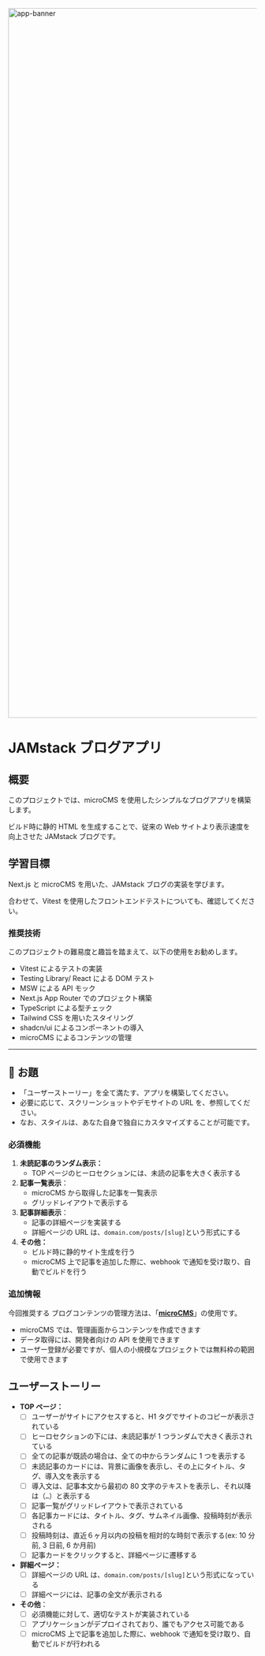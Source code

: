 <img width="1440" alt="app-banner" src="https://github.com/user-attachments/assets/9017acd8-64c4-4299-b044-5a45ea48dfcf" />

# JAMstack ブログアプリ

## 概要

このプロジェクトでは、microCMS を使用したシンプルなブログアプリを構築します。

ビルド時に静的 HTML を生成することで、従来の Web サイトより表示速度を向上させた JAMstack ブログです。

## 学習目標

Next.js と microCMS を用いた、JAMstack ブログの実装を学びます。

合わせて、Vitest を使用したフロントエンドテストについても、確認してください。

### 推奨技術

このプロジェクトの難易度と趣旨を踏まえて、以下の使用をお勧めします。

- Vitest によるテストの実装
- Testing Library/ React による DOM テスト
- MSW による API モック
- Next.js App Router でのプロジェクト構築
- TypeScript による型チェック
- Tailwind CSS を用いたスタイリング
- shadcn/ui によるコンポーネントの導入
- microCMS によるコンテンツの管理

---

## 🎯 お題

- 「ユーザーストーリー」を全て満たす、アプリを構築してください。
- 必要に応じて、スクリーンショットやデモサイトの URL を、参照してください。
- なお、スタイルは、あなた自身で独自にカスタマイズすることが可能です。

### 必須機能

1. **未読記事のランダム表示：**
   - TOP ページのヒーロセクションには、未読の記事を大きく表示する
2. **記事一覧表示**：
   - microCMS から取得した記事を一覧表示
   - グリッドレイアウトで表示する
3. **記事詳細表示**：
   - 記事の詳細ページを実装する
   - 詳細ページの URL は、`domain.com/posts/[slug]`という形式にする
4. **その他：**
   - ビルド時に静的サイト生成を行う
   - microCMS 上で記事を追加した際に、webhook で通知を受け取り、自動でビルドを行う

### **追加情報**

今回推奨する ブログコンテンツの管理方法は、「[**microCMS**](https://microcms.io)」の使用です。

- microCMS では、管理画面からコンテンツを作成できます
- データ取得には、開発者向けの API を使用できます
- ユーザー登録が必要ですが、個人の小規模なプロジェクトでは無料枠の範囲で使用できます

## ユーザーストーリー

- **TOP ページ：**
  - [ ] ユーザーがサイトにアクセスすると、H1 タグでサイトのコピーが表示されている
  - [ ] ヒーロセクションの下には、未読記事が 1 つランダムで大きく表示されている
  - [ ] 全ての記事が既読の場合は、全ての中からランダムに 1 つを表示する
  - [ ] 未読記事のカードには、背景に画像を表示し、その上にタイトル、タグ、導入文を表示する
  - [ ] 導入文は、記事本文から最初の 80 文字のテキストを表示し、それ以降は（`…`）と表示する
  - [ ] 記事一覧がグリッドレイアウトで表示されている
  - [ ] 各記事カードには、タイトル、タグ、サムネイル画像、投稿時刻が表示される
  - [ ] 投稿時刻は、直近６ヶ月以内の投稿を相対的な時刻で表示する(ex: 10 分前, 3 日前, 6 か月前)
  - [ ] 記事カードをクリックすると、詳細ページに遷移する
- **詳細ページ：**
  - [ ] 詳細ページの URL は、`domain.com/posts/[slug]`という形式になっている
  - [ ] 詳細ページには、記事の全文が表示される
- **その他**：
  - [ ] 必須機能に対して、適切なテストが実装されている
  - [ ] アプリケーションがデプロイされており、誰でもアクセス可能である
  - [ ] microCMS 上で記事を追加した際に、webhook で通知を受け取り、自動でビルドが行われる
